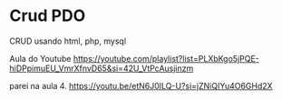 # Crud PDO
 CRUD usando html, php, mysql

Aula do Youtube 
https://youtube.com/playlist?list=PLXbKgo5jPQE-hiDPpimuEU_VmrXfnvD65&si=42U_VtPcAusjinzm

parei na aula 4.
https://youtu.be/etN6J0ILQ-U?si=jZNiQIYu4O6GHd2X
